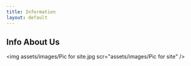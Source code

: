 ```yaml
---
title: Information
layout: default
---
```

<h2><b>Info About Us</b></h2>

<img assets/images/Pic for site.jpg scr="assets/images/Pic for site" /> 
